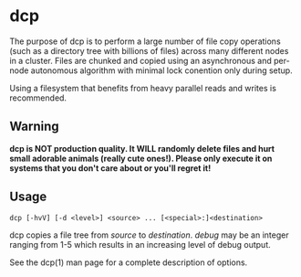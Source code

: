 dcp
===
The purpose of dcp is to perform a large number of file copy operations (such
as a directory tree with billions of files) across many different nodes in a
cluster. Files are chunked and copied using an asynchronous and per-node
autonomous algorithm with minimal lock conention only during setup.

Using a filesystem that benefits from heavy parallel reads and writes is
recommended.

Warning
-------
**dcp is NOT production quality. It WILL randomly delete files and
hurt small adorable animals (really cute ones!). Please only execute it on
systems that you don't care about or you'll regret it!**

Usage
-----

```dcp [-hvV] [-d <level>] <source> ... [<special>:]<destination>```

dcp copies a file tree from *source* to *destination*. *debug* may be an
integer ranging from 1-5 which results in an increasing level of debug output.

See the dcp(1) man page for a complete description of options.
